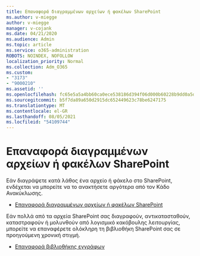 ```yaml
---
title: Επαναφορά διαγραμμένων αρχείων ή φακέλων SharePoint
ms.author: v-miegge
author: v-miegge
manager: v-cojank
ms.date: 04/21/2020
ms.audience: Admin
ms.topic: article
ms.service: o365-administration
ROBOTS: NOINDEX, NOFOLLOW
localization_priority: Normal
ms.collection: Adm_O365
ms.custom:
- "3173"
- "9000210"
ms.assetid: ''
ms.openlocfilehash: fc65e5a5a4bb60ca0ece538186d394f06d000b60228b9dd0a5dfe0b7f0e7ad0d
ms.sourcegitcommit: b5f7da89a650d2915dc652449623c78be6247175
ms.translationtype: MT
ms.contentlocale: el-GR
ms.lasthandoff: 08/05/2021
ms.locfileid: "54109744"
---
```

# <a name="restore-deleted-files-or-folders-in-sharepoint"></a>Επαναφορά διαγραμμένων αρχείων ή φακέλων SharePoint

Εάν διαγράψετε κατά λάθος ένα αρχείο ή φάκελο στο SharePoint, ενδέχεται να μπορείτε να το ανακτήσετε αργότερα από τον Κάδο Ανακύκλωσης.

* [Επαναφορά διαγραμμένων αρχείων ή φακέλων SharePoint](https://support.microsoft.com/office/restore-items-in-the-recycle-bin-that-were-deleted-from-sharepoint-or-teams-6df466b6-55f2-4898-8d6e-c0dff851a0be)

Εάν πολλά από τα αρχεία SharePoint σας διαγραφούν, αντικατασταθούν, καταστραφούν ή μολυνθούν από λογισμικό κακόβουλης λειτουργίας, μπορείτε να επαναφέρετε ολόκληρη τη βιβλιοθήκη SharePoint σας σε προηγούμενη χρονική στιγμή.

* [Επαναφορά βιβλιοθήκης εγγράφων](https://support.office.com/article/restore-a-document-library-317791c3-8bd0-4dfd-8254-3ca90883d39a)